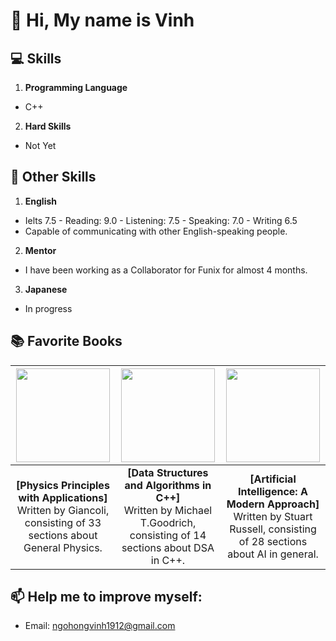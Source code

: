 # 👋 Hi, My name is Vinh

## 💻 Skills
1. **Programming Language**
- C++
2. **Hard Skills**
- Not Yet

## 🌟 Other Skills
1. **English**
- Ielts 7.5 - Reading: 9.0 - Listening: 7.5 - Speaking: 7.0 - Writing 6.5
- Capable of communicating with other English-speaking people.
2. **Mentor**
- I have been working as a Collaborator for Funix for almost 4 months.
3. **Japanese**
- In progress

## 📚 Favorite Books
| <img src="https://github.com/user-attachments/assets/429161f1-6cc3-473a-bf5e-2f528e097e6e"  width="150"/> | <img src="https://github.com/user-attachments/assets/4aa1f32e-42f7-445b-a523-57365541b1fb" width="150"/> | <img src="https://github.com/user-attachments/assets/6ca547d5-3848-4b7c-b879-f909c710146a" width="150"/> |
|:-------------------------------------------:|:-------------------------------------------:|:-------------------------------------------:|
| **[Physics Principles with Applications]** <br> Written by Giancoli, consisting of 33 sections about General Physics. | **[Data Structures and Algorithms in C++]** <br> Written by Michael T.Goodrich, consisting of 14 sections about DSA in C++. | **[Artificial Intelligence: A Modern Approach]** <br> Written by Stuart Russell, consisting of 28 sections about AI in general. |

## 📫 Help me to improve myself:
- Email: ngohongvinh1912@gmail.com
